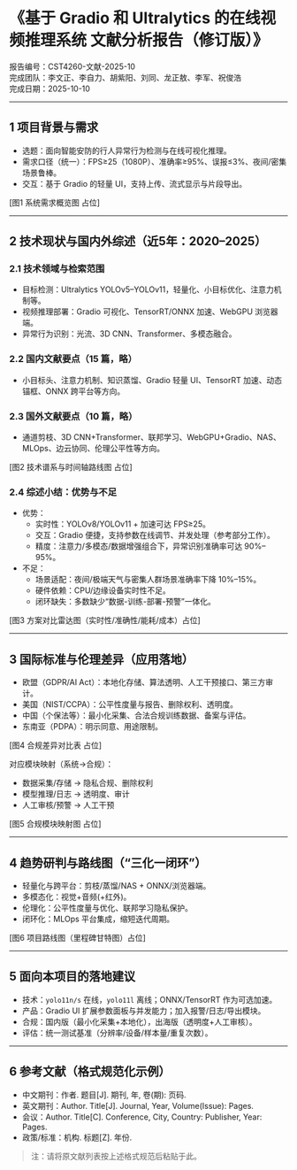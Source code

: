 # 《基于 Gradio 和 Ultralytics 的在线视频推理系统 文献分析报告（修订版）》

报告编号：CST4260-文献-2025-10  
完成团队：李文正、李自力、胡紫阳、刘同、龙正敖、李军、祝俊浩  
完成日期：2025-10-10

---

## 1 项目背景与需求
- 选题：面向智能安防的行人异常行为检测与在线可视化推理。
- 需求口径（统一）：FPS≥25（1080P）、准确率≥95%、误报≤3%、夜间/密集场景鲁棒。
- 交互：基于 Gradio 的轻量 UI，支持上传、流式显示与片段导出。

[图1 系统需求概览图 占位]

---

## 2 技术现状与国内外综述（近5年：2020–2025）
### 2.1 技术领域与检索范围
- 目标检测：Ultralytics YOLOv5–YOLOv11，轻量化、小目标优化、注意力机制等。
- 视频推理部署：Gradio 可视化、TensorRT/ONNX 加速、WebGPU 浏览器端。
- 异常行为识别：光流、3D CNN、Transformer、多模态融合。

### 2.2 国内文献要点（15 篇，略）
- 小目标头、注意力机制、知识蒸馏、Gradio 轻量 UI、TensorRT 加速、动态锚框、ONNX 跨平台等方向。

### 2.3 国外文献要点（10 篇，略）
- 通道剪枝、3D CNN+Transformer、联邦学习、WebGPU+Gradio、NAS、MLOps、边云协同、伦理公平性等方向。

[图2 技术谱系与时间轴路线图 占位]

### 2.4 综述小结：优势与不足
- 优势：
  - 实时性：YOLOv8/YOLOv11 + 加速可达 FPS≥25。
  - 交互：Gradio 便捷，支持参数在线调节、并发处理（参考部分工作）。
  - 精度：注意力/多模态/数据增强组合下，异常识别准确率可达 90%–95%。
- 不足：
  - 场景适配：夜间/极端天气与密集人群场景准确率下降 10%–15%。
  - 硬件依赖：CPU/边缘设备实时性不足。
  - 闭环缺失：多数缺少“数据-训练-部署-预警”一体化。

[图3 方案对比雷达图（实时性/准确性/能耗/成本）占位]

---

## 3 国际标准与伦理差异（应用落地）
- 欧盟（GDPR/AI Act）：本地化存储、算法透明、人工干预接口、第三方审计。
- 美国（NIST/CCPA）：公平性度量与报告、删除权利、透明度。
- 中国（个保法等）：最小化采集、合法合规训练数据、备案与评估。
- 东南亚（PDPA）：明示同意、用途限制。

[图4 合规差异对比表 占位]

对应模块映射（系统→合规）：
- 数据采集/存储 → 隐私合规、删除权利
- 模型推理/日志 → 透明度、审计
- 人工审核/预警 → 人工干预

[图5 合规模块映射图 占位]

---

## 4 趋势研判与路线图（“三化一闭环”）
- 轻量化与跨平台：剪枝/蒸馏/NAS + ONNX/浏览器端。
- 多模态化：视觉+音频(+红外)。
- 伦理化：公平性度量与优化、联邦学习隐私保护。
- 闭环化：MLOps 平台集成，缩短迭代周期。

[图6 项目路线图（里程碑甘特图）占位]

---

## 5 面向本项目的落地建议
- 技术：`yolo11n/s` 在线，`yolo11l` 离线；ONNX/TensorRT 作为可选加速。
- 产品：Gradio UI 扩展参数面板与并发能力；加入报警/日志/导出模块。
- 合规：国内版（最小化采集+本地化），出海版（透明度+人工审核）。
- 评估：统一测试基准（分辨率/设备/样本量/重复次数）。

---

## 6 参考文献（格式规范化示例）
- 中文期刊：作者. 题目[J]. 期刊, 年, 卷(期): 页码.
- 英文期刊：Author. Title[J]. Journal, Year, Volume(Issue): Pages.
- 会议：Author. Title[C]. Conference, City, Country: Publisher, Year: Pages.
- 政策/标准：机构. 标题[Z]. 年份.

> 注：请将原文献列表按上述格式规范后粘贴于此。
